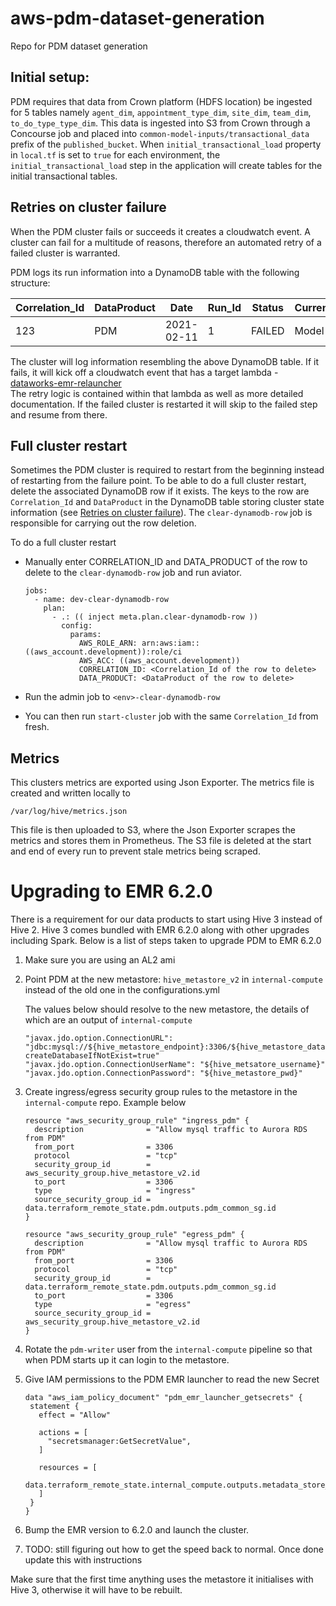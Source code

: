 # aws-pdm-dataset-generation
Repo for PDM dataset generation

## Initial setup:
PDM requires that data from Crown platform (HDFS location) be ingested for 5 tables namely `agent_dim`, `appointment_type_dim`, `site_dim`, `team_dim`, `to_do_type_type_dim`.
This data is ingested into S3 from Crown through a Concourse job and placed into `common-model-inputs/transactional_data` prefix of the `published_bucket`.
When `initial_transactional_load` property in `local.tf` is set to `true` for each environment, the `initial_transactional_load` step in the application will create tables for the initial transactional tables.


## Retries on cluster failure

When the PDM cluster fails or succeeds it creates a cloudwatch event. A cluster can fail for a multitude of reasons, therefore 
an automated retry of a failed cluster is warranted.   

PDM logs its run information into a DynamoDB table with the following structure:  

| Correlation_Id | DataProduct |    Date    | Run_Id | Status | CurrentStep | TimeToExist | Cluster_Id |   S3_Prefix_Snapshots   |   S3_Prefix_Analytical_DataSet   |   Snapshot_Type   |
|----------------|-------------|------------|--------|--------|-------------|-------------|------------|-------------------------|-------------------------------|-------------------|
|      123       |     PDM     | 2021-02-11 |    1   | FAILED |    Model    |             | j-1SM0GDS5 | path_to_snapshot_data/  | path_to_analytical_data/       |        full         | 
    
The cluster will log information resembling the above DynamoDB table. If it fails, it will kick off a cloudwatch event that has a target lambda - [dataworks-emr-relauncher](https://github.com/dwp/dataworks-emr-relauncher)   
The retry logic is contained within that lambda as well as more detailed documentation. If the failed cluster is restarted
it will skip to the failed step and resume from there. 


## Full cluster restart

Sometimes the PDM cluster is required to restart from the beginning instead of restarting from the failure point.
To be able to do a full cluster restart, delete the associated DynamoDB row if it exists. The keys to the row are `Correlation_Id` and `DataProduct` in the DynamoDB table storing cluster state information (see [Retries on cluster failure](#retries-on-cluster-failure)). 
The ```clear-dynamodb-row``` job is responsible for carrying out the row deletion.

To do a full cluster restart

* Manually enter CORRELATION_ID and DATA_PRODUCT of the row to delete to the `clear-dynamodb-row` job and run aviator.


    ```
    jobs:
      - name: dev-clear-dynamodb-row
        plan:
          - .: (( inject meta.plan.clear-dynamodb-row ))
            config:
              params:
                AWS_ROLE_ARN: arn:aws:iam::((aws_account.development)):role/ci
                AWS_ACC: ((aws_account.development))
                CORRELATION_ID: <Correlation_Id of the row to delete>
                DATA_PRODUCT: <DataProduct of the row to delete>

    ```
* Run the admin job to `<env>-clear-dynamodb-row`

* You can then run `start-cluster` job with the same `Correlation_Id` from fresh.



## Metrics

This clusters metrics are exported using Json Exporter. The metrics file is created and written locally to 
```
/var/log/hive/metrics.json
```
This file is then uploaded to S3, where the Json Exporter scrapes the metrics and stores them in Prometheus. 
The S3 file is deleted at the start and end of every run to prevent stale metrics being scraped. 

# Upgrading to EMR 6.2.0

There is a requirement for our data products to start using Hive 3 instead of Hive 2. Hive 3 comes bundled with EMR 6.2.0 
along with other upgrades including Spark. Below is a list of steps taken to upgrade PDM to EMR 6.2.0  

1. Make sure you are using an AL2 ami 

2. Point PDM at the new metastore: `hive_metastore_v2` in `internal-compute` instead of the old one in the configurations.yml   

    The values below should resolve to the new metastore, the details of which are an output of `internal-compute`
    ```    
   "javax.jdo.option.ConnectionURL": "jdbc:mysql://${hive_metastore_endpoint}:3306/${hive_metastore_database_name}?createDatabaseIfNotExist=true"
   "javax.jdo.option.ConnectionUserName": "${hive_metsatore_username}"
   "javax.jdo.option.ConnectionPassword": "${hive_metastore_pwd}"
   ```

3. Create ingress/egress security group rules to the metastore in the `internal-compute` repo. Example below   

    ```
    resource "aws_security_group_rule" "ingress_pdm" {
      description              = "Allow mysql traffic to Aurora RDS from PDM"
      from_port                = 3306
      protocol                 = "tcp"
      security_group_id        = aws_security_group.hive_metastore_v2.id
      to_port                  = 3306
      type                     = "ingress"
      source_security_group_id = data.terraform_remote_state.pdm.outputs.pdm_common_sg.id
    }
    
    resource "aws_security_group_rule" "egress_pdm" {
      description              = "Allow mysql traffic to Aurora RDS from PDM"
      from_port                = 3306
      protocol                 = "tcp"
      security_group_id        = data.terraform_remote_state.pdm.outputs.pdm_common_sg.id
      to_port                  = 3306
      type                     = "egress"
      source_security_group_id = aws_security_group.hive_metastore_v2.id
    }
    ```

3. Rotate the `pdm-writer` user from the `internal-compute` pipeline so that when PDM starts up it can login to the metastore.

4. Give IAM permissions to the PDM EMR launcher to read the new Secret  

    ```
    data "aws_iam_policy_document" "pdm_emr_launcher_getsecrets" {
     statement {
       effect = "Allow"
    
       actions = [
         "secretsmanager:GetSecretValue",
       ]
    
       resources = [
         data.terraform_remote_state.internal_compute.outputs.metadata_store_users.pdm_writer.secret_arn,
       ]
     }
    }
    ``` 
   
5. Bump the EMR version to 6.2.0 and launch the cluster.   

6. TODO: still figuring out how to get the speed back to normal. Once done update this with instructions

Make sure that the first time anything uses the metastore it initialises with Hive 3, otherwise it will have to be rebuilt. 
